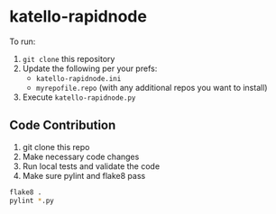 katello-rapidnode
=================

To run:

1. `git clone` this repository
2. Update the following per your prefs:
	* `katello-rapidnode.ini`
	* `myrepofile.repo` (with any additional repos you want to install)
3. Execute `katello-rapidnode.py`


Code Contribution
-----------------

1. git clone this repo
2. Make necessary code changes
3. Run local tests and validate the code
4. Make sure pylint and flake8 pass

```sh
flake8 .
pylint *.py
```
